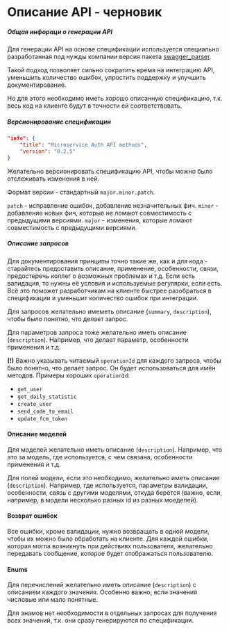 # Описание API - черновик

##### Общая инфораци о генерации API

Для генерации API на основе спецификации используется специально разработанная под нужды компании версия пакета [swagger_parser](https://pub.dev/packages/swagger_parser).

Такой подход позволяет сильно сократить время на интеграцию API, уменьшить количество ошибок, упростить поддержку и улучшить документирование. 

Но для этого необходимо иметь хорошо описанную спецификацию, т.к. весь код на клиенте будут в точности ей соответствовать.


##### Версионирование спецификации

```json
"info": {
    "title": "Microservice Auth API methods",
    "version": "0.2.5"
}
```
Желательно версионировать спецификацию API, чтобы можно было отслеживать изменения в ней.

Формат версии - стандартный `major.minor.patch`.

`patch` - исправление ошибок, добавление незначительных фич.
`minor` - добавление новых фич, которые не ломают совместимость с предыдущими версиями.
`major` - изменения, которые ломают совместимость с предыдущими версиями.
    
##### Описание запросов

Для документирования принципы точно такие же, как и для кода - старайтесь предоставить описание, применение, особенности, связи, предостеречь коллег о возможных проблемах и т.д. Если есть валидация, то нужны её условия и используемые регулярки, если есть. Всё это поможет разработчикам на клиенте быстрее разобраться в спецификации и уменьшит количество ошибок при интеграции.

Для запросов желательно имеметь описание (`summary`, `description`), чтобы было понятно, что делает запрос.

Для параметров запроса тоже желательно иметь описание (`description`). Например, что делает параметр, особенности применения и т.д.

**(!)** Важно указывать читаемый `operationId` для каждого запроса, чтобы было понятно, что делает запрос. Он будет использоваться для имён методов.
Примеры хороших `operationId`:
- `get_user`
- `get_daily_statistic`
- `create_user`
- `send_code_to_email`
- `update_fcm_token`

#### Описание моделей

Для моделей желательно иметь описание (`description`). Например, что это за модель, где используется, с чем связана, особенности применения и т.д.

Для полей модели, если это необходимо, желательно иметь описание (`description`). Например, где используется, параметры валидации, особенности, связь с другими моделями, откуда берётся (важно, если, например, в модели несколько разных id из разных моеделей).

#### Возврат ошибок

Все ошибки, кроме валидации, нужно возвращать в одной модели, чтобы их можно было обработать на клиенте.
Для каждой ошибки, которая могла возникнуть при действиях пользователя, желательно передавать сообщение, которое будет отображаться пользователю.

#### Enums

Для перечислений желательно иметь описание (`description`) с описанием каждого значения. Особенно важно, если значения числовые или мало понятные.

Для энамов нет необходимости в отдельных запросах для получения всех значений, т.к. они сразу генерируются по спецификации.




